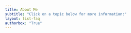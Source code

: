 ```yaml
---
title: About Me
subtitle: "Click on a topic below for more information:"
layout: list-faq
authorbox: "True"
---
```

<style>
    .main__header h1 {
        margin: 0;
        
    }

    .main__content {
        margin-bottom: 0;
    }
    
    blockquote {
        display: none;
    }
</style>


